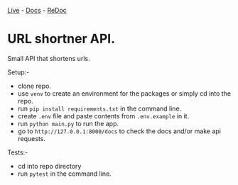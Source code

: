 [Live](https://shortify-wine.vercel.app) - [Docs](https://shortify-wine.vercel.app/docs) - [ReDoc](https://shortify-wine.vercel.app/redoc)
# URL shortner API.
Small API that shortens urls. 

Setup:-
- clone repo.
- use `venv` to create an environment for the packages or simply cd into the repo.
- run `pip install requirements.txt` in the command line.
- create `.env` file and paste contents from `.env.example` in it.
- run `python main.py` to run the app.
- go to `http://127.0.0.1:8000/docs` to check the docs and/or make api requests.

Tests:-
- cd into repo directory
- run `pytest` in the command line.

